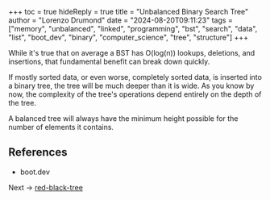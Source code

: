 +++
toc = true
hideReply = true
title = "Unbalanced Binary Search Tree"
author = "Lorenzo Drumond"
date = "2024-08-20T09:11:23"
tags = ["memory",  "unbalanced",  "linked",  "programming",  "bst",  "search",  "data",  "list",  "boot_dev",  "binary",  "computer_science",  "tree",  "structure"]
+++



While it's true that on average a BST has O(log(n)) lookups, deletions, and insertions, that fundamental benefit can break down quickly.

If mostly sorted data, or even worse, completely sorted data, is inserted into a binary tree, the tree will be much deeper than it is wide. As you know by now, the complexity of the tree's operations depend entirely on the depth of the tree.

A balanced tree will always have the minimum height possible for the number of elements it contains.

## References

- boot.dev

Next -> [red-black-tree](/wiki/red-black-tree/)

